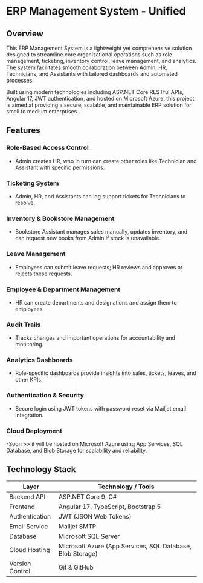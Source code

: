 # ERP Management System - Unified

## Overview

This ERP Management System is a lightweight yet comprehensive solution designed to streamline core organizational operations such as role management, ticketing, inventory control, leave management, and analytics. The system facilitates smooth collaboration between Admin, HR, Technicians, and Assistants with tailored dashboards and automated processes.

Built using modern technologies including ASP.NET Core RESTful APIs, Angular 17, JWT authentication, and hosted on Microsoft Azure, this project is aimed at providing a secure, scalable, and maintainable ERP solution for small to medium enterprises.

## Features

### Role-Based Access Control
- Admin creates HR, who in turn can create other roles like Technician and Assistant with specific permissions.

### Ticketing System
- Admin, HR, and Assistants can log support tickets for Technicians to resolve.

### Inventory & Bookstore Management
- Bookstore Assistant manages sales manually, updates inventory, and can request new books from Admin if stock is unavailable.

### Leave Management
- Employees can submit leave requests; HR reviews and approves or rejects these requests.

### Employee & Department Management
- HR can create departments and designations and assign them to employees.

### Audit Trails
- Tracks changes and important operations for accountability and monitoring.

### Analytics Dashboards
- Role-specific dashboards provide insights into sales, tickets, leaves, and other KPIs.

### Authentication & Security
- Secure login using JWT tokens with password reset via Mailjet email integration.

### Cloud Deployment
-Soon >> it will be hosted on Microsoft Azure using App Services, SQL Database, and Blob Storage for scalability and reliability.

## Technology Stack

| Layer           | Technology / Tools                         |
|-----------------|--------------------------------------------|
| Backend API     | ASP.NET Core 9, C#                         |
| Frontend        | Angular 17, TypeScript, Bootstrap 5       |
| Authentication  | JWT (JSON Web Tokens)                      |
| Email Service   | Mailjet SMTP                              |
| Database        | Microsoft SQL Server                       |
| Cloud Hosting   | Microsoft Azure (App Services, SQL Database, Blob Storage) |
| Version Control | Git & GitHub                              |
